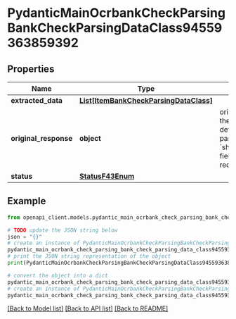 # PydanticMainOcrbankCheckParsingBankCheckParsingDataClass94559363859392


## Properties

Name | Type | Description | Notes
------------ | ------------- | ------------- | -------------
**extracted_data** | [**List[ItemBankCheckParsingDataClass]**](ItemBankCheckParsingDataClass.md) |  | [optional] 
**original_response** | **object** | original response sent by the provider, hidden by default, show it by passing the &#x60;show_original_response&#x60; field to &#x60;true&#x60; in your request | [optional] 
**status** | [**StatusF43Enum**](StatusF43Enum.md) |  | 

## Example

```python
from openapi_client.models.pydantic_main_ocrbank_check_parsing_bank_check_parsing_data_class94559363859392 import PydanticMainOcrbankCheckParsingBankCheckParsingDataClass94559363859392

# TODO update the JSON string below
json = "{}"
# create an instance of PydanticMainOcrbankCheckParsingBankCheckParsingDataClass94559363859392 from a JSON string
pydantic_main_ocrbank_check_parsing_bank_check_parsing_data_class94559363859392_instance = PydanticMainOcrbankCheckParsingBankCheckParsingDataClass94559363859392.from_json(json)
# print the JSON string representation of the object
print(PydanticMainOcrbankCheckParsingBankCheckParsingDataClass94559363859392.to_json())

# convert the object into a dict
pydantic_main_ocrbank_check_parsing_bank_check_parsing_data_class94559363859392_dict = pydantic_main_ocrbank_check_parsing_bank_check_parsing_data_class94559363859392_instance.to_dict()
# create an instance of PydanticMainOcrbankCheckParsingBankCheckParsingDataClass94559363859392 from a dict
pydantic_main_ocrbank_check_parsing_bank_check_parsing_data_class94559363859392_form_dict = pydantic_main_ocrbank_check_parsing_bank_check_parsing_data_class94559363859392.from_dict(pydantic_main_ocrbank_check_parsing_bank_check_parsing_data_class94559363859392_dict)
```
[[Back to Model list]](../README.md#documentation-for-models) [[Back to API list]](../README.md#documentation-for-api-endpoints) [[Back to README]](../README.md)


